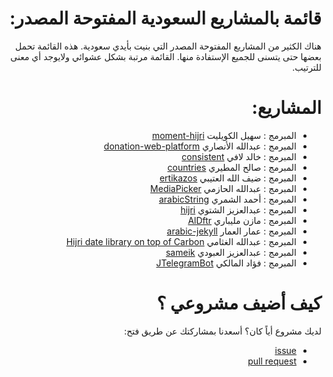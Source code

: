 <div dir="rtl">
<h1>
قائمة بالمشاريع السعودية المفتوحة المصدر:
</h1>
<p>
  هناك الكثير من المشاريع المفتوحة المصدر التي بنيت بأيدي سعودية. هذه القائمة تحمل بعضها حتى يتسنى للجميع الإستفادة منها. القائمة مرتبة بشكل عشوائي ولايوجد أي معنى للترتيب.
</p>
<h1>
المشاريع:
</h1>
<ul>
  <li> المبرمج : سهيل الكويليت <a href="https://github.com/xsoh/moment-hijri">moment-hijri</a></li>
  <li> المبرمج : عبدالله الأنصاري <a href="https://github.com/Ahimta/donation-web-platform">donation-web-platform</a></li> 
  <li> المبرمج : خالد لافي <a href="https://github.com/lafikl/consistent">consistent</a></li>
    <li> المبرمج : صالح المطيري <a href="https://github.com/saphp/countries">countries</a></li> 
    <li> المبرمج : ضيف الله العتيبي <a href="https://github.com/daif/ertikazos">ertikazos</a></li>
    <li> المبرمج : عبدالله الحازمي <a href="https://github.com/alhazmy13/MediaPicker">MediaPicker</a></li>
    <li> المبرمج : أحمد الشمري <a href="https://github.com/ahmads/arabicString">arabicString</a></li>
    <li> المبرمج : عبدالعزيز الشتوي <a href="https://github.com/ecleel/hijri">hijri</a></li>
      <li> المبرمج : مازن مليباري <a href="https://github.com/mznmel/AlDftr">AlDftr</a></li>
      <li> المبرمج : عمار العمار <a href="https://github.com/a3ammar/arabic-jekyll">arabic-jekyll</a></li>
      <li> المبرمج : عبدالله الغثامي <a href="https://github.com/efrontsa/carbony">Hijri date library on top of Carbon</a></li>
      <li> المبرمج : عبدالعزيز العبودي <a href="https://github.com/Alaboudi1/sameik">sameik</a></li>
        <li> المبرمج : فؤاد المالكي <a href="https://github.com/Eng-Fouad/JTelegramBot">JTelegramBot</a></li>

</ul>
<h1>
كيف أضيف مشروعي ؟
 </h1>
<p>
لديك مشروع أياً كان؟ أسعدنا بمشاركتك عن طريق فتح:
 <ul>
 <li> <a href="https://github.com/Alaboudi1/SaudiOSS/issues">issue</a> </li>
  <li> <a href="https://github.com/Alaboudi1/SaudiOSS/pulls">pull request</a>  </li>
  </ul>
  </p>
</div>
 
